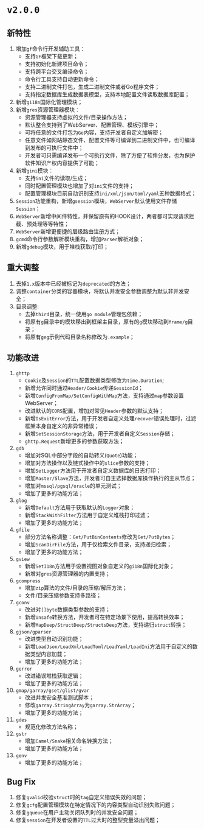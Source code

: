 # `v2.0.0`

## 新特性

1. 增加`gf`命令行开发辅助工具：
    - 支持`GF`框架下载更新；
    - 支持初始化新建项目命令；
    - 支持跨平台交叉编译命令；
    - 命令行工具支持自动更新命令；
    - 支持二进制文件打包，生成二进制文件或者Go程序文件；
    - 支持指定数据库生成数据表模型，支持本地配置文件读取数据库配置；
1. 新增`gi18n`国际化管理模块；
1. 新增`gres`资源管理器模块：
    - 资源管理器支持虚拟的文件/目录操作方法；
    - 默认整合支持到了WebServer、配置管理、模板引擎中；
    - 可将任意的文件打包为`Go`内容，支持开发者自定义加解密；
    - 任意文件如网站静态文件、配置文件等可编译到二进制文件中，也可编译到发布的可执行文件中；
    - 开发者可只需编译发布一个可执行文件，除了方便了软件分发，也为保护软件知识产权内容提供了可能；
1. 新增`gini`模块：
    - 支持`ini`文件的读取/生成；
    - 同时配置管理模块也增加了对`ini`文件的支持；
    - 配置管理模块目前自动识别支持`ini/xml/json/toml/yaml`五种数据格式；
1. `Session`功能重构，新增`gsession`模块，`WebServer`默认使用文件存储`Session`；
1. `WebServer`新增中间件特性，并保留原有的HOOK设计，两者都可实现请求拦截、预处理等等特性；
1. `WebServer`新增更便捷的层级路由注册方式；
1. `gcmd`命令行参数解析模块重构，增加`Parser`解析对象；
1. 新增`gdebug`模块，用于堆栈获取/打印；


## 重大调整
1. 去掉`1.x`版本中已经被标记为`deprecated`的方法；
1. 调整`container`分类的容器模块，将默认并发安全参数调整为默认非并发安全；
1. 目录调整:
    - 去掉`third`目录，统一使用`go module`管理包依赖；
    - 将原有`g`目录中的模块移出到框架主目录，原有的`g`模块移动到`frame/g`目录；
    - 将原有`geg`示例代码目录名称修改为`.example`；



## 功能改进

1. `ghttp`
    - `Cookie`及`Session`的`TTL`配置数据类型修改为`time.Duration`;
    - 新增允许同时通过`Header/Cookie`传递`SessionId`；
    - 新增`ConfigFromMap/SetConfigWithMap`方法，支持通过`map`参数设置WebServer；
    - 改进默认的`CORS`配置，增加对常见`Header`参数的默认支持；
    - 新增`IsExitError`方法，用于开发者自定义处理`recover`错误处理时，过滤框架本身自定义的非异常错误；
    - 新增`SetSessionStorage`方法，用于开发者自定义`Session`存储；
    - `ghttp.Request`新增更多的参数获取方法；
1. `gdb`
    - 增加对SQL中部分字段的自动转义(`Quote`)功能；
    - 增加对方法操作以及链式操作中的`slice`参数的支持；
    - 增加`SetLogger`方法用于开发者自定义数据库的日志打印；
    - 增加`Master/Slave`方法，开发者可自主选择数据库操作执行的主从节点；
    - 增加对`mssql/pgsql/oracle`的单元测试；
    - 增加了更多的功能方法；
1. `glog`
    - 新增`Default`方法用于获取默认的`Logger`对象；
    - 新增`StackWithFilter`方法用于自定义堆栈打印过滤；
    - 增加了更多的功能方法；
1. `gfile`
    - 部分方法名称调整：`Get/PutBinContents`修改为`Get/PutBytes`；
    - 增加`ScanDirFile`方法，用于仅检索文件目录，支持递归检索；
    - 增加了更多的功能方法；
1. `gview`
    - 新增`SetI18n`方法用于设置视图对象自定义的`gi18n`国际化对象；
    - 新增对`gres`资源管理器的内置支持；
1. `gcompress`
    - 增加`zip`算法的文件/目录的压缩/解压方法；
    - 文件/目录压缩参数支持多路径；
1. `gconv`
    - 改进对`[]byte`数据类型参数的支持；
    - 新增`Unsafe`转换方法，开发者可在特定场景下使用，提高转换效率；
    - 新增`MapDeep/StructDeep/StructsDeep`方法，支持递归`struct`转换；
1. `gjson/gparser`
    - 改进类型自动识别功能；
    - 新增`LoadJson/LoadXml/LoadToml/LoadYaml/LoadIni`方法用于自定义的数据类型内容加载；
    - 增加了更多的功能方法；
1. `gerror`
    - 改进错误堆栈获取逻辑；
    - 增加了更多的功能方法；
1. `gmap/garray/gset/glist/gvar`
    - 改进并发安全基准测试脚本；
    - 修改`garray.StringArray`为`garray.StrArray`；
    - 增加了更多的功能方法；
1. `gdes`
    - 规范化修改方法名称；
1. `gstr`
    - 增加`Camel/Snake`相关命名转换方法；
    - 增加了更多的功能方法；
1. `genv`
    - 增加了更多的功能方法；


## Bug Fix
1. 修复`gvalid`校验`struct`时的`tag`自定义错误失效的问题；
1. 修复`gcfg`配置管理模块在特定情况下的内容类型自动识别失败问题；
1. 修复`gqueue`在用户主动关闭队列时的并发安全问题；
1. 修复`session`在开发者设置的`TTL`过大时的整型变量溢出问题；
